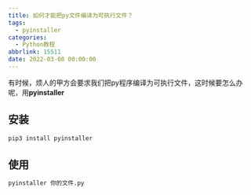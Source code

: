 ```yaml
---
title: 如何才能把py文件编译为可执行文件？
tags:
  - pyinstaller
categories:
  - Python教程
abbrlink: 15511
date: 2022-03-08 00:00:00
---
```

有时候，烦人的甲方会要求我们把py程序编译为可执行文件，这时候要怎么办呢，用**pyinstaller**
## 安装
```bash
pip3 install pyinstaller
```
## 使用
```bash
pyinstaller 你的文件.py
```